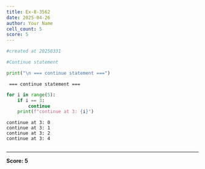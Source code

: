 ```yaml
---
title: Ex-8-3562
date: 2025-04-26
author: Your Name
cell_count: 5
score: 5
---
```


```python
#created at 20250331
```


```python
#Continue statement
```


```python
print("\n === continue statement ===")
```

    
     === continue statement ===



```python
for i in range(5):
    if i == 3:
        continue
    print(f"continue at 3: {i}")
```

    continue at 3: 0
    continue at 3: 1
    continue at 3: 2
    continue at 3: 4



```python

```


---
**Score: 5**